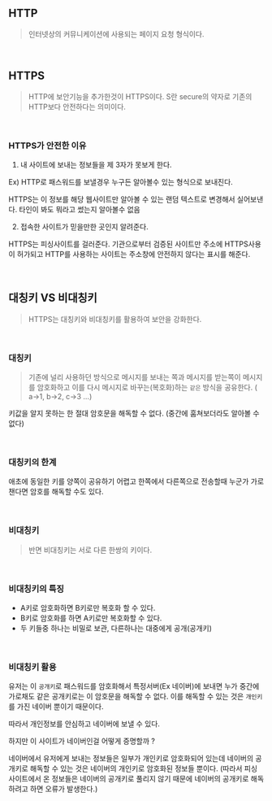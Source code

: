 ## HTTP
> 인터넷상의 커뮤니케이션에 사용되는 페이지 요청 형식이다. 

<br>

## HTTPS
> HTTP에 보안기능을 추가한것이 HTTPS이다. S란 secure의 약자로 기존의 HTTP보다 안전하다는 의미이다.

<br>

### HTTPS가 안전한 이유

1. 내 사이트에 보내는 정보들을 제 3자가 못보게 한다.

Ex) HTTP로 패스워드를 보낼경우 누구든 알아볼수 있는 형식으로 보내진다.

HTTPS는 이 정보를 해당 웹사이트만 알아볼 수 있는 랜덤 텍스트로 변경해서 실어보낸다. 타인이 봐도 뭐라고 썼는지 알아볼수 없음

2. 접속한 사이트가 믿을만한 곳인지 알려준다.

HTTPS는 피싱사이트를 걸러준다. 기관으로부터 검증된 사이트만 주소에 HTTPS사용이 허가되고 HTTP를 사용하는 사이트는 주소창에 안전하지 않다는 표시를 해준다.

<br>

## 대칭키 VS 비대칭키

> HTTPS는 대칭키와 비대칭키를 활용하여 보안을 강화한다.

<br>

### 대칭키

> 기존에 널리 사용하던 방식으로 메시지를 보내는 쪽과 메시지를 받는쪽이 메시지를 암호화하고 이를 다시 메시지로 바꾸는(복호화)하는 `같은` 방식을 공유한다. ( a→1, b→2, c→3 …)

키값을 알지 못하는 한 절대 암호문을 해독할 수 없다. (중간에 훔쳐보더라도 알아볼 수 없다)

<br>

### 대칭키의 한계

애초에 동일한 키를 양쪽이 공유하기 어렵고 한쪽에서 다른쪽으로 전송할때 누군가 가로챈다면 암호를 해독할 수도 있다.

<br>

### 비대칭키

> 반면 비대칭키는 서로 다른 한쌍의 키이다.

<br>

### 비대칭키의 특징

- A키로 암호화하면 B키로만 복호화 할 수 있다.
- B키로 암호화를 하면 A키로만 복호화할 수 있다.
- 두 키들중 하나는 비밀로 보관, 다른하나는 대중에게 공개(공개키)

<br>

### 비대칭키 활용

유저는 이 `공개키`로 패스워드를 암호화해서 특정서버(Ex 네이버)에 보내면 누가 중간에 가로채도 같은 공개키로는 이 암호문을 해독할 수 없다. 이를 해독할 수 있는 것은 `개인키`를 가진 네이버 뿐이기 때문이다.

따라서 개인정보를 안심하고 네이버에 보낼 수 있다.

하지만 이 사이트가 네이버인걸 어떻게 증명할까 ?

네이버에서 유저에게 보내는 정보들은 일부가 개인키로 암호화되어 있는데 네이버의 공개키로 해독할 수 있는 것은 네이버의 개인키로 암호화된 정보들 뿐이다. (따라서 피싱 사이트에서 온 정보들은 네이버의 공개키로 풀리지 않기 때문에 네이버의 공개키로 해독하려고 하면 오류가 발생한다.)
